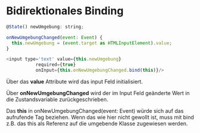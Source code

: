 # Bidirektionales Binding

```javascript
@State() newUmgebung: string;

onNewUmgebungChanged(event: Event) {
  this.newUmgebung = (event.target as HTMLInputElement).value;
}

<input type='text' value={this.newUmgebung}
           required={true}
           onInput={this.onNewUmgebungChanged.bind(this)}/>
```

Über das **value** Attribute wird das input Feld initialisiert.

Über **onNewUmgebungChanged** wird der im Input Feld geänderte Wert in die Zustandsvariable zurückgeschrieben. 

Das **this** in onNewUmgebungChanged(event: Event) würde sich auf das aufrufende Tag beziehen. 
Wenn das wie hier nicht gewollt ist, muss mit bind z.B. das this als Referenz auf die umgebende Klasse zugewiesen werden. 

